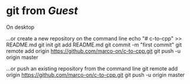 # git from **_Guest_**
On desktop


…or create a new repository on the command line
echo "# c-to-cpp" >> README.md
git init
git add README.md
git commit -m "first commit"
git remote add origin https://github.com/marco-on/c-to-cpp.git
git push -u origin master
                
…or push an existing repository from the command line
git remote add origin https://github.com/marco-on/c-to-cpp.git
git push -u origin master

